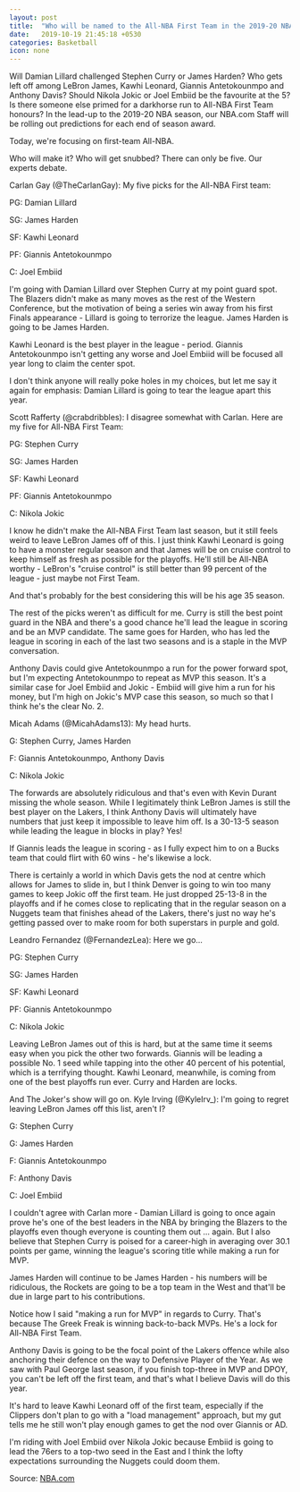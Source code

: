 ```yaml
---
layout: post
title:  "Who will be named to the All-NBA First Team in the 2019-20 NBA season? "
date:   2019-10-19 21:45:18 +0530
categories: Basketball
icon: none
---
```

Will Damian Lillard challenged Stephen Curry or James Harden? Who gets left off among LeBron James, Kawhi Leonard, Giannis Antetokounmpo and Anthony Davis? Should Nikola Jokic or Joel Embiid be the favourite at the 5? Is there someone else primed for a darkhorse run to All-NBA First Team honours?
In the lead-up to the 2019-20 NBA season, our NBA.com Staff will be rolling out predictions for each end of season award.

Today, we're focusing on first-team All-NBA.

Who will make it? Who will get snubbed? There can only be five. Our experts debate.

Carlan Gay (@TheCarlanGay): My five picks for the All-NBA First team:

PG: Damian Lillard

SG: James Harden

SF: Kawhi Leonard

PF: Giannis Antetokounmpo

C: Joel Embiid

I'm going with Damian Lillard over Stephen Curry at my point guard spot. The Blazers didn't make as many moves as the rest of the Western Conference, but the motivation of being a series win away from his first Finals appearance - Lillard is going to terrorize the league. James Harden is going to be James Harden.

Kawhi Leonard is the best player in the league - period. Giannis Antetokounmpo isn't getting any worse and Joel Embiid will be focused all year long to claim the center spot.

I don't think anyone will really poke holes in my choices, but let me say it again for emphasis: Damian Lillard is going to tear the league apart this year.

Scott Rafferty (@crabdribbles): I disagree somewhat with Carlan. Here are my five for All-NBA First Team:

PG: Stephen Curry

SG: James Harden

SF: Kawhi Leonard

PF: Giannis Antetokounmpo

C: Nikola Jokic

I know he didn't make the All-NBA First Team last season, but it still feels weird to leave LeBron James off of this. I just think Kawhi Leonard is going to have a monster regular season and that James will be on cruise control to keep himself as fresh as possible for the playoffs. He'll still be All-NBA worthy - LeBron's "cruise control" is still better than 99 percent of the league - just maybe not First Team.

And that's probably for the best considering this will be his age 35 season.

The rest of the picks weren't as difficult for me. Curry is still the best point guard in the NBA and there's a good chance he'll lead the league in scoring and be an MVP candidate. The same goes for Harden, who has led the league in scoring in each of the last two seasons and is a staple in the MVP conversation.

Anthony Davis could give Antetokounmpo a run for the power forward spot, but I'm expecting Antetokounmpo to repeat as MVP this season. It's a similar case for Joel Embiid and Jokic - Embiid will give him a run for his money, but I'm high on Jokic's MVP case this season, so much so that I think he's the clear No. 2.

Micah Adams (@MicahAdams13): My head hurts.

G: Stephen Curry, James Harden

F: Giannis Antetokounmpo, Anthony Davis

C: Nikola Jokic

The forwards are absolutely ridiculous and that's even with Kevin Durant missing the whole season. While I legitimately think LeBron James is still the best player on the Lakers, I think Anthony Davis will ultimately have numbers that just keep it impossible to leave him off. Is a 30-13-5 season while leading the league in blocks in play? Yes!

If Giannis leads the league in scoring - as I fully expect him to on a Bucks team that could flirt with 60 wins - he's likewise a lock.

There is certainly a world in which Davis gets the nod at centre which allows for James to slide in, but I think Denver is going to win too many games to keep Jokic off the first team. He just dropped 25-13-8 in the playoffs and if he comes close to replicating that in the regular season on a Nuggets team that finishes ahead of the Lakers, there's just no way he's getting passed over to make room for both superstars in purple and gold.

Leandro Fernandez (@FernandezLea): Here we go...

PG: Stephen Curry

SG: James Harden

SF: Kawhi Leonard

PF: Giannis Antetokounmpo

C: Nikola Jokic

Leaving LeBron James out of this is hard, but at the same time it seems easy when you pick the other two forwards. Giannis will be leading a possible No. 1 seed while tapping into the other 40 percent of his potential, which is a terrifying thought. Kawhi Leonard, meanwhile, is coming from one of the best playoffs run ever. Curry and Harden are locks.

And The Joker's show will go on.
Kyle Irving (@KyleIrv_): I'm going to regret leaving LeBron James off this list, aren't I?

G: Stephen Curry

G: James Harden

F: Giannis Antetokounmpo

F: Anthony Davis

C: Joel Embiid

I couldn't agree with Carlan more - Damian Lillard is going to once again prove he's one of the best leaders in the NBA by bringing the Blazers to the playoffs even though everyone is counting them out ... again. But I also believe that Stephen Curry is poised for a career-high in averaging over 30.1 points per game, winning the league's scoring title while making a run for MVP.

James Harden will continue to be James Harden - his numbers will be ridiculous, the Rockets are going to be a top team in the West and that'll be due in large part to his contributions.

Notice how I said "making a run for MVP" in regards to Curry. That's because The Greek Freak is winning back-to-back MVPs. He's a lock for All-NBA First Team.

Anthony Davis is going to be the focal point of the Lakers offence while also anchoring their defence on the way to Defensive Player of the Year. As we saw with Paul George last season, if you finish top-three in MVP and DPOY, you can't be left off the first team, and that's what I believe Davis will do this year.

It's hard to leave Kawhi Leonard off of the first team, especially if the Clippers don't plan to go with a "load management" approach, but my gut tells me he still won't play enough games to get the nod over Giannis or AD.

I'm riding with Joel Embiid over Nikola Jokic because Embiid is going to lead the 76ers to a top-two seed in the East and I think the lofty expectations surrounding the Nuggets could doom them.

Source: [NBA.com](https://in.nba.com/news/who-will-be-named-to-all-nba-first-team-in-the-2019-20-nba-season/o4fiz9g9izwo167bnxjnmqvkn)
